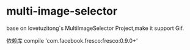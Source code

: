 # multi-image-selector
base on lovetuzitong`s MultiImageSelector Project,make it support Gif.

依赖库
  compile 'com.facebook.fresco:fresco:0.9.0+'
